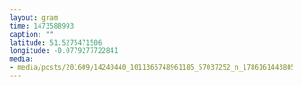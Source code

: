 ```yaml
---
layout: gram
time: 1473588993
caption: ""
latitude: 51.5275471506
longitude: -0.0779277722841
media:
- media/posts/201609/14240440_1011366748961185_57037252_n_17861614438055433.jpg
---
```

